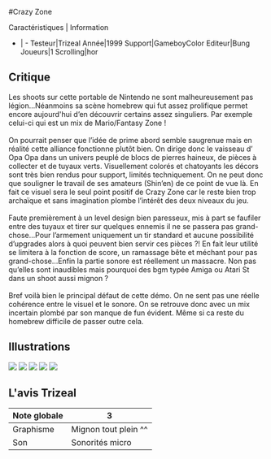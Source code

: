 #Crazy Zone

Caractéristiques | Information
- | -
Testeur|Trizeal
Année|1999
Support|GameboyColor
Editeur|Bung
Joueurs|1
Scrolling|hor

## Critique
Les shoots sur cette portable de Nintendo ne sont malheureusement pas légion…Néanmoins sa scène homebrew qui fut assez prolifique permet encore aujourd'hui d’en découvrir certains assez singuliers. Par exemple celui-ci qui est un mix de Mario/Fantasy Zone !<br/><br/>On pourrait penser que l’idée de prime abord semble saugrenue mais en réalité cette alliance fonctionne plutôt bien. On dirige donc le vaisseau d’ Opa Opa dans un univers peuplé de blocs de pierres haineux, de pièces à collecter et de tuyaux verts. Visuellement colorés et chatoyants les décors sont très bien rendus pour support, limités techniquement. On ne peut donc que souligner le travail de ses amateurs (Shin’en) de ce point de vue là. En fait ce visuel sera le seul point positif de Crazy Zone car le reste bien trop archaïque et sans imagination plombe l’intérêt des deux niveaux du jeu.<br/><br/>Faute premièrement à un level design bien paresseux, mis à part se faufiler entre des tuyaux et tirer sur quelques ennemis il ne se passera pas grand-chose…Pour l’armement uniquement un tir standard et aucune possibilité d’upgrades alors à quoi peuvent bien servir ces pièces ?! En fait leur utilité se limitera à la fonction de score, un ramassage bête et méchant pour pas grand-chose…Enfin la partie sonore est réellement un massacre. Non pas qu’elles sont inaudibles mais pourquoi des bgm typée Amiga ou Atari St dans un shoot aussi mignon ?<br/><br/>Bref voilà bien le principal défaut de cette démo. On ne sent pas une réelle cohérence entre le visuel et le sonore. On se retrouve donc avec un mix incertain plombé par son manque de fun évident. Même si ca reste du homebrew difficile de passer outre cela.<br/>

## Illustrations
![](http://www.shmup.com/images/thumbs/img_fiche_1_1498.png)
![](http://www.shmup.com/images/thumbs/img_fiche_2_1498.png)
![](http://www.shmup.com/images/thumbs/img_fiche_3_1498.png)
![](http://www.shmup.com/images/thumbs/)
![](http://www.shmup.com/images/thumbs/)

## L'avis Trizeal
Note globale|3
-|-
Graphisme|Mignon tout plein ^^
Son|Sonorités micro
